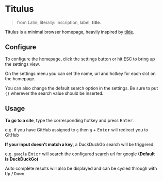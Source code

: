 # Titulus

>from Latin, literally: inscription, label, **title**.

Titulus is a minimal browser homepage, heavily inspired by [tilde](https://github.com/xvvvyz/tilde/tree/main).

## Configure

To configure the homepage, click the settings button or hit ESC to bring up the settings view.

On the settings menu you can set the name, url and hotkey for each slot on the homepage.

You can also change the default search option in the settings. Be sure to put `{}` wherever the search value should be inserted.

## Usage

**To go to a site**, type the corresponding hotkey and press <kbd>Enter</kbd>.

e.g. if you have GitHub assigned to `g` then `g` + <kbd>Enter</kbd> will redirect you to
GitHub

**If your input doesn't match a key**, a DuckDuckGo search will be triggered.

e.g. `google` <kbd>Enter</kbd> will search the configured search url for google **(Default is DuckDuckGo)**

Auto complete results will also be displayed and can be cycled through with <kbd>Up</kbd> / <kbd>Down</kbd>
